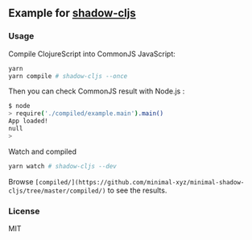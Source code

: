 
Example for [shadow-cljs](https://github.com/thheller/shadow-cljs)
----

### Usage

Compile ClojureScript into CommonJS JavaScript:

```bash
yarn
yarn compile # shadow-cljs --once
```

Then you can check CommonJS result with Node.js :

```bash
$ node
> require('./compiled/example.main').main()
App loaded!
null
>
```

Watch and compiled

```bash
yarn watch # shadow-cljs --dev
```

Browse `[compiled/](https://github.com/minimal-xyz/minimal-shadow-cljs/tree/master/compiled/)` to see the results.

### License

MIT
